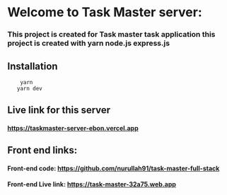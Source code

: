 # Welcome to Task Master server:

### This project is created for Task master task application this project is created with yarn node.js express.js 

## Installation
```
    yarn
   yarn dev
```

## Live link for this server
#### https://taskmaster-server-ebon.vercel.app


## Front end links:
#### Front-end code: https://github.com/nurullah91/task-master-full-stack
#### Front-end Live link: https://task-master-32a75.web.app
